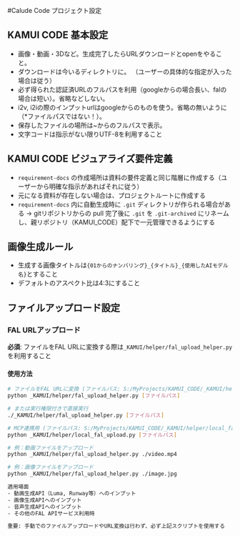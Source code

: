 #Calude Code プロジェクト設定

## KAMUI CODE 基本設定
- 画像・動画・3Dなど。生成完了したらURLダウンロードとopenをやること。
- ダウンロードは今いるディレクトリに。 （ユーザーの具体的な指定が入った場合は従う）
- 必ず得られた認証済URLのフルパスを利用（googleからの場合長い、falの場合は短い）。省略などしない。 
- i2v, i2iの際のインプットurlはgoogleからのものを使う。省略の無いように（*ファイルパスではない！）。
- 保存したファイルの場所は~からのフルパスで表示。
- 文字コードは指示がない限りUTF-8を利用すること

## KAMUI CODE ビジュアライズ要件定義
- `requirement-docs` の作成場所は資料の要件定義と同じ階層に作成する（ユーザーから明確な指示があればそれに従う）
- 元になる資料が存在しない場合は、プロジェクトルートに作成する
- `requirement-docs` 内に自動生成時に `.git` ディレクトリが作られる場合がある → gitリポジトリからの pull 完了後に `.git` を `.git-archived` にリネームし、親リポジトリ（KAMUI_CODE）配下で一元管理できるようにする

## 画像生成ルール
- 生成する画像タイトルは`{01からのナンバリング}_{タイトル}_{使用したAIモデル名}`とすること
- デフォルトのアスペクト比は4:3にすること

## ファイルアップロード設定 
### FAL URLアップロード 
**必須**: ファイルをFAL URLに変換する際は`_KAMUI/helper/fal_upload_helper.py`を利用すること 

#### 使用方法 
```bash 
# ファイルをFAL URLに変換 (ファイルパス: S:/MyProjects/KAMUI_CODE/_KAMUI/helper/fal_upload_helper.py)
python _KAMUI/helper/fal_upload_helper.py [ファイルパス] 

# または実行権限付きで直接実行
./_KAMUI/helper/fal_upload_helper.py [ファイルパス]

# MCP連携用 (ファイルパス: S:/MyProjects/KAMUI_CODE/_KAMUI/helper/local_fal_upload.py)
python _KAMUI/helper/local_fal_upload.py [ファイルパス]

# 例：動画ファイルをアップロード 
python _KAMUI/helper/fal_upload_helper.py ./video.mp4 

# 例：画像ファイルをアップロード 
python _KAMUI/helper/fal_upload_helper.py ./image.jpg

適用場面 
- 動画生成API（Luma, Runway等）へのインプット 
- 画像生成APIへのインプット 
- 音声生成APIへのインプット 
- その他のFAL APIサービス利用時 

重要: 手動でのファイルアップロードやURL変換は行わず、必ず上記スクリプトを使用する 
```